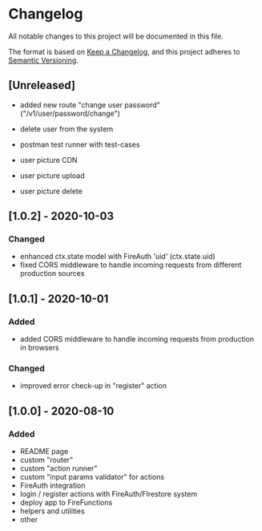 # Changelog
All notable changes to this project will be documented in this file.

The format is based on [Keep a Changelog](https://keepachangelog.com/en/1.0.0/),
and this project adheres to [Semantic Versioning](https://semver.org/spec/v2.0.0.html).

## [Unreleased]
- added new route "change user password" ("/v1/user/password/change")
- delete user from the system
- postman test runner with test-cases

- user picture CDN
- user picture upload
- user picture delete

## [1.0.2] - 2020-10-03

### Changed
- enhanced ctx.state model with FireAuth 'uid' (ctx.state.uid)
- fixed CORS middleware to handle incoming requests from different production sources

## [1.0.1] - 2020-10-01
### Added
- added CORS middleware to handle incoming requests from production in browsers

### Changed
- improved error check-up in "register" action

## [1.0.0] - 2020-08-10
### Added
- README page
- custom "router"
- custom "action runner"
- custom "input params validator" for actions
- FireAuth integration
- login / register actions with FireAuth/FIrestore system
- deploy app to FireFunctions
- helpers and utilities
- other

